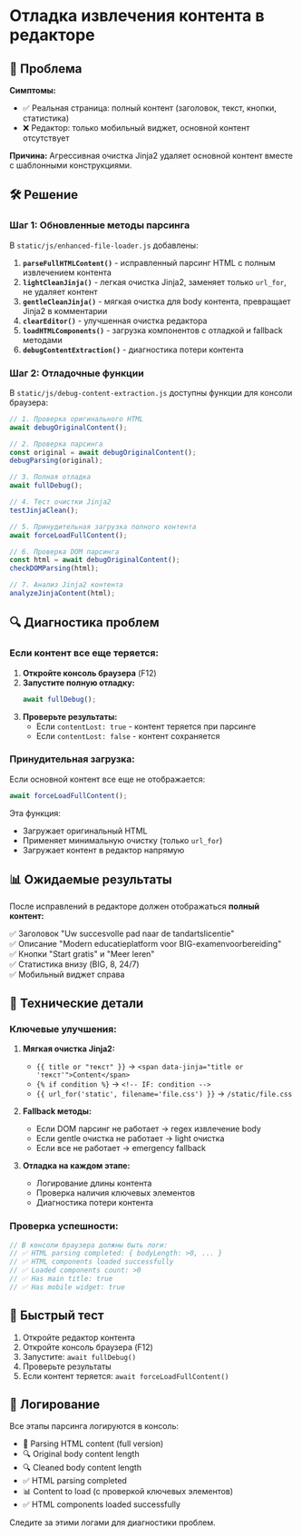 # Отладка извлечения контента в редакторе

## 🚨 Проблема

**Симптомы:**
- ✅ Реальная страница: полный контент (заголовок, текст, кнопки, статистика)
- ❌ Редактор: только мобильный виджет, основной контент отсутствует

**Причина:** Агрессивная очистка Jinja2 удаляет основной контент вместе с шаблонными конструкциями.

## 🛠️ Решение

### Шаг 1: Обновленные методы парсинга

В `static/js/enhanced-file-loader.js` добавлены:

1. **`parseFullHTMLContent()`** - исправленный парсинг HTML с полным извлечением контента
2. **`lightCleanJinja()`** - легкая очистка Jinja2, заменяет только `url_for`, не удаляет контент
3. **`gentleCleanJinja()`** - мягкая очистка для body контента, превращает Jinja2 в комментарии
4. **`clearEditor()`** - улучшенная очистка редактора
5. **`loadHTMLComponents()`** - загрузка компонентов с отладкой и fallback методами
6. **`debugContentExtraction()`** - диагностика потери контента

### Шаг 2: Отладочные функции

В `static/js/debug-content-extraction.js` доступны функции для консоли браузера:

```javascript
// 1. Проверка оригинального HTML
await debugOriginalContent();

// 2. Проверка парсинга
const original = await debugOriginalContent();
debugParsing(original);

// 3. Полная отладка
await fullDebug();

// 4. Тест очистки Jinja2
testJinjaClean();

// 5. Принудительная загрузка полного контента
await forceLoadFullContent();

// 6. Проверка DOM парсинга
const html = await debugOriginalContent();
checkDOMParsing(html);

// 7. Анализ Jinja2 контента
analyzeJinjaContent(html);
```

## 🔍 Диагностика проблем

### Если контент все еще теряется:

1. **Откройте консоль браузера** (F12)
2. **Запустите полную отладку:**
   ```javascript
   await fullDebug();
   ```
3. **Проверьте результаты:**
   - Если `contentLost: true` - контент теряется при парсинге
   - Если `contentLost: false` - контент сохраняется

### Принудительная загрузка:

Если основной контент все еще не отображается:

```javascript
await forceLoadFullContent();
```

Эта функция:
- Загружает оригинальный HTML
- Применяет минимальную очистку (только `url_for`)
- Загружает контент в редактор напрямую

## 📊 Ожидаемые результаты

После исправлений в редакторе должен отображаться **полный контент:**

✅ Заголовок "Uw succesvolle pad naar de tandartslicentie"  
✅ Описание "Modern educatieplatform voor BIG-examenvoorbereiding"  
✅ Кнопки "Start gratis" и "Meer leren"  
✅ Статистика внизу (BIG, 8, 24/7)  
✅ Мобильный виджет справа  

## 🔧 Технические детали

### Ключевые улучшения:

1. **Мягкая очистка Jinja2:**
   - `{{ title or "текст" }}` → `<span data-jinja="title or 'текст'">Content</span>`
   - `{% if condition %}` → `<!-- IF: condition -->`
   - `{{ url_for('static', filename='file.css') }}` → `/static/file.css`

2. **Fallback методы:**
   - Если DOM парсинг не работает → regex извлечение body
   - Если gentle очистка не работает → light очистка
   - Если все не работает → emergency fallback

3. **Отладка на каждом этапе:**
   - Логирование длины контента
   - Проверка наличия ключевых элементов
   - Диагностика потери контента

### Проверка успешности:

```javascript
// В консоли браузера должны быть логи:
// ✅ HTML parsing completed: { bodyLength: >0, ... }
// ✅ HTML components loaded successfully
// ✅ Loaded components count: >0
// ✅ Has main title: true
// ✅ Has mobile widget: true
```

## 🚀 Быстрый тест

1. Откройте редактор контента
2. Откройте консоль браузера (F12)
3. Запустите: `await fullDebug()`
4. Проверьте результаты
5. Если контент теряется: `await forceLoadFullContent()`

## 📝 Логирование

Все этапы парсинга логируются в консоль:

- 🔧 Parsing HTML content (full version)
- 🔍 Original body content length
- 🔍 Cleaned body content length
- ✅ HTML parsing completed
- 📊 Content to load (с проверкой ключевых элементов)
- ✅ HTML components loaded successfully

Следите за этими логами для диагностики проблем. 
